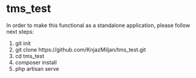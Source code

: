 # tms_test

In order to make this functional as a standalone application, please follow next steps:
<ol>
<li>git init</li>
<li>git clone https://github.com/KnjazMiljan/tms_test.git</li>
<li>cd tms_test</li>
<li>composer install</li>
<li>php artisan serve</li>
</ol>
